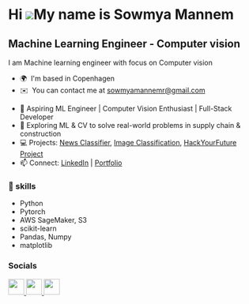 
Hi ![](https://user-images.githubusercontent.com/18350557/176309783-0785949b-9127-417c-8b55-ab5a4333674e.gif)My name is Sowmya Mannem
=====================================================================================================================================

Machine Learning Engineer - Computer vision
------------------

I am Machine learning engineer with focus on Computer vision

* 🌍  I'm based in Copenhagen
* ✉️  You can contact me at [sowmyamannemr@gmail.com](mailto:sowmyamannemr@gmail.com)
- 🌱 Aspiring ML Engineer | Computer Vision Enthusiast | Full-Stack Developer
- 🚀 Exploring ML & CV to solve real-world problems in supply chain & construction
- 💻 Projects: [News Classifier](link), [Image Classification](link), [HackYourFuture Project](link)
- 📫 Connect: [LinkedIn](linkedin.com/in/sowmyamannem) | [Portfolio]([link](https://sowmya1408.github.io/portfolio/))


### 🔹 skills
- Python
- Pytorch
- AWS SageMaker, S3
- scikit-learn
- Pandas, Numpy
- matplotlib


### Socials

<p align="left"> <a href="https://discord.com/users/sowmyamannem" target="_blank" rel="noreferrer"> <picture> <source media="(prefers-color-scheme: dark)" srcset="undefined" /> <source media="(prefers-color-scheme: light)" srcset="https://raw.githubusercontent.com/danielcranney/readme-generator/main/public/icons/socials/discord.svg" /> <img src="https://raw.githubusercontent.com/danielcranney/readme-generator/main/public/icons/socials/discord.svg" width="32" height="32" /> </picture> </a> <a href="https://www.github.com/sowmya1408" target="_blank" rel="noreferrer"> <picture> <source media="(prefers-color-scheme: dark)" srcset="https://raw.githubusercontent.com/danielcranney/readme-generator/main/public/icons/socials/github-dark.svg" /> <source media="(prefers-color-scheme: light)" srcset="https://raw.githubusercontent.com/danielcranney/readme-generator/main/public/icons/socials/github.svg" /> <img src="https://raw.githubusercontent.com/danielcranney/readme-generator/main/public/icons/socials/github.svg" width="32" height="32" /> </picture> </a> <a href="https://www.linkedin.com/in/sowmyamannem" target="_blank" rel="noreferrer"> <picture> <source media="(prefers-color-scheme: dark)" srcset="https://raw.githubusercontent.com/danielcranney/readme-generator/main/public/icons/socials/linkedin-dark.svg" /> <source media="(prefers-color-scheme: light)" srcset="https://raw.githubusercontent.com/danielcranney/readme-generator/main/public/icons/socials/linkedin.svg" /> <img src="https://raw.githubusercontent.com/danielcranney/readme-generator/main/public/icons/socials/linkedin.svg" width="32" height="32" /> </picture> </a></p>


